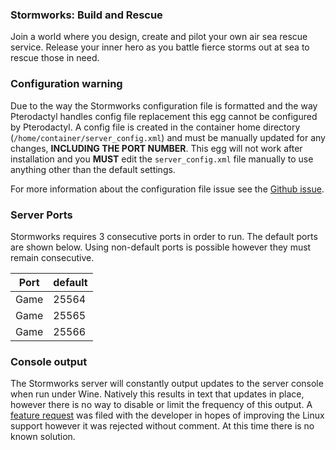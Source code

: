 ### Stormworks: Build and Rescue 
Join a world where you design, create and pilot your own air sea rescue service. Release your inner hero as you battle fierce storms out at sea to rescue those in need.

### Configuration warning
Due to the way the Stormworks configuration file is formatted and the way Pterodactyl handles config file replacement this egg cannot be configured by Pterodactyl.  A config file is created in the container home directory (`/home/container/server_config.xml`) and must be manually updated for any changes, **INCLUDING THE PORT NUMBER**.  This egg will not work after installation and you **MUST** edit the `server_config.xml` file manually to use anything other than the default settings.

For more information about the configuration file issue see the [Github issue](https://github.com/parkervcp/eggs/issues/522#issuecomment-652514654).

### Server Ports
Stormworks requires 3 consecutive ports in order to run.  The default ports are shown below.  Using non-default ports is possible however they must remain consecutive.

| Port    | default |
|---------|---------|
| Game | 25564 |
| Game | 25565 |
| Game | 25566 |

### Console output
The Stormworks server will constantly output updates to the server console when run under Wine.  Natively this results in text that updates in place, however there is no way to disable or limit the frequency of this output.  A [feature request](http://mcro.org/issues/view_issue/21739) was filed with the developer in hopes of improving the Linux support however it was rejected without comment.  At this time there is no known solution.
